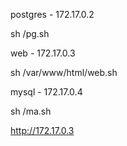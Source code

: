 postgres - 172.17.0.2

sh /pg.sh

web - 172.17.0.3

sh /var/www/html/web.sh

mysql - 172.17.0.4

sh /ma.sh

http://172.17.0.3


